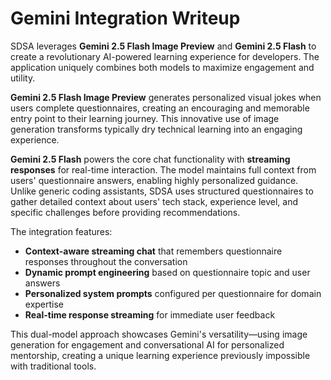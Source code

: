 # Gemini Integration Writeup

SDSA leverages **Gemini 2.5 Flash Image Preview** and **Gemini 2.5 Flash** to create a revolutionary AI-powered learning experience for developers. The application uniquely combines both models to maximize engagement and utility.

**Gemini 2.5 Flash Image Preview** generates personalized visual jokes when users complete questionnaires, creating an encouraging and memorable entry point to their learning journey. This innovative use of image generation transforms typically dry technical learning into an engaging experience.

**Gemini 2.5 Flash** powers the core chat functionality with **streaming responses** for real-time interaction. The model maintains full context from users' questionnaire answers, enabling highly personalized guidance. Unlike generic coding assistants, SDSA uses structured questionnaires to gather detailed context about users' tech stack, experience level, and specific challenges before providing recommendations.

The integration features:
- **Context-aware streaming chat** that remembers questionnaire responses throughout the conversation
- **Dynamic prompt engineering** based on questionnaire topic and user answers
- **Personalized system prompts** configured per questionnaire for domain expertise
- **Real-time response streaming** for immediate user feedback

This dual-model approach showcases Gemini's versatility—using image generation for engagement and conversational AI for personalized mentorship, creating a unique learning experience previously impossible with traditional tools.